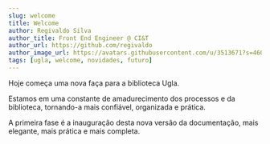 ```yaml
---
slug: welcome
title: Welcome
author: Regivaldo Silva
author_title: Front End Engineer @ CI&T
author_url: https://github.com/regivaldo
author_image_url: https://avatars.githubusercontent.com/u/3513671?s=460&u=b6509e8f0e7fdfc4a04ccfb9dfbdd11eca9f8dd4&v=4
tags: [ugla, welcome, novidades, futuro]
---
```


Hoje começa uma nova faça para a biblioteca Ugla.

Estamos em uma constante de amadurecimento dos processos e da biblioteca, tornando-a mais confiável, organizada e prática.

A primeira fase é a inauguração desta nova versão da documentação, mais elegante, mais prática e mais completa.
